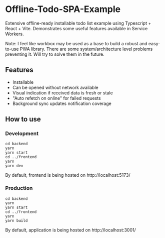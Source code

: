 # Offline-Todo-SPA-Example

Extensive offline-ready installable todo list example using Typescript + React + Vite.
Demonstrates some useful features available in Service Workers.

Note: I feel like workbox may be used as a base to build a robust and easy-to-use PWA library.
There are some system/architecture level problems preventing it. Will try to solve them in the future.

## Features

* Installable
* Can be opened without network available
* Visual indication if received data is fresh or stale
* "Auto refetch on online" for failed requests
* Background sync updates notification coverage

## How to use

### Development

```shell
cd backend
yarn
yarn start 
cd ../frontend
yarn
yarn dev
```

By default, frontend is being hosted on http://localhost:5173/

### Production

```shell
cd backend
yarn
yarn start 
cd ../frontend
yarn
yarn build
```

By default, application is being hosted on http://localhost:3001/